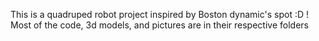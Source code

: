 This is a quadruped robot project inspired by Boston dynamic's spot :D !
Most of the code, 3d models, and pictures are in their respective folders
